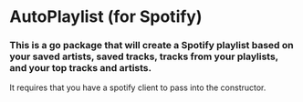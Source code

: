 # AutoPlaylist (for Spotify)

### This is a go package that will create a Spotify playlist based on your saved artists, saved tracks, tracks from your playlists, and your top tracks and artists.

It requires that you have a spotify client to pass into the constructor.
